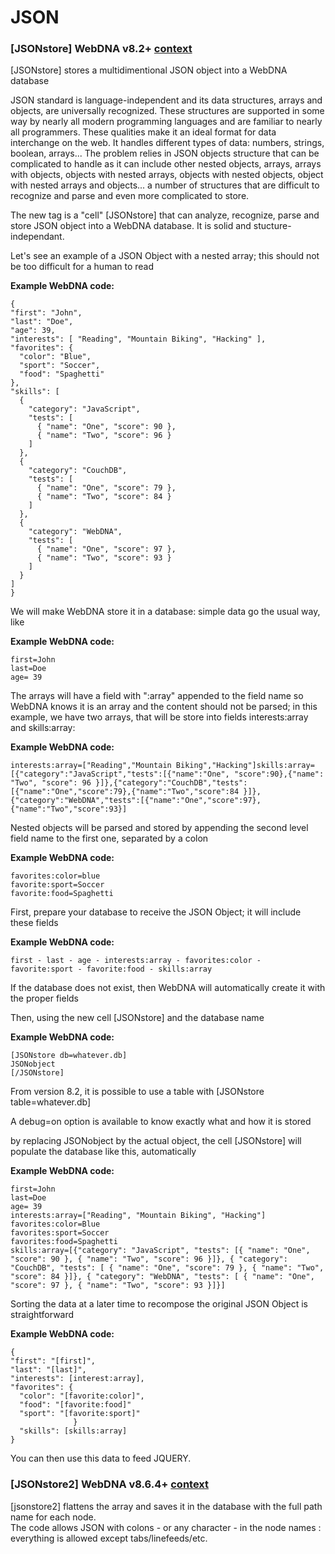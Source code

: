 # JSON

### \[JSONstore] WebDNA v8.2+ [context](https://docs.webdna.us/contexts-and-tags)

\[JSONstore] stores a multidimentional JSON object into a WebDNA database

JSON standard is language-independent and its data structures, arrays and objects, are universally recognized. These structures are supported in some way by nearly all modern programming languages and are familiar to nearly all programmers. These qualities make it an ideal format for data interchange on the web. It handles different types of data: numbers, strings, boolean, arrays... The problem relies in JSON objects structure that can be complicated to handle as it can include other nested objects, arrays, arrays with objects, objects with nested arrays, objects with nested objects, object with nested arrays and objects... a number of structures that are difficult to recognize and parse and even more complicated to store.

The new tag is a "cell" \[JSONstore] that can analyze, recognize, parse and store JSON object into a WebDNA database. It is solid and stucture-independant.

Let's see an example of a JSON Object with a nested array; this should not be too difficult for a human to read

**Example WebDNA code:**

```
{
"first": "John",
"last": "Doe",
"age": 39,
"interests": [ "Reading", "Mountain Biking", "Hacking" ],
"favorites": {
  "color": "Blue",
  "sport": "Soccer",
  "food": "Spaghetti"
},
"skills": [
  {
    "category": "JavaScript",
    "tests": [
      { "name": "One", "score": 90 },
      { "name": "Two", "score": 96 }
    ]
  },
  {
    "category": "CouchDB",
    "tests": [
      { "name": "One", "score": 79 },
      { "name": "Two", "score": 84 }
    ]
  },
  {
    "category": "WebDNA",
    "tests": [
      { "name": "One", "score": 97 },
      { "name": "Two", "score": 93 }
    ]
  }
]
}
```

We will make WebDNA store it in a database: simple data go the usual way, like

**Example WebDNA code:**

```
first=John
last=Doe
age= 39
```

The arrays will have a field with ":array" appended to the field name so WebDNA knows it is an array and the content should not be parsed; in this example, we have two arrays, that will be store into fields interests:array and skills:array:

**Example WebDNA code:**

```
interests:array=["Reading","Mountain Biking","Hacking"]skills:array=[{"category":"JavaScript","tests":[{"name":"One", "score":90},{"name": "Two", "score": 96 }]},{"category":"CouchDB","tests":[{"name":"One","score":79},{"name":"Two","score":84 }]}, {"category":"WebDNA","tests":[{"name":"One","score":97},{"name":"Two","score":93}]
```

Nested objects will be parsed and stored by appending the second level field name to the first one, separated by a colon

**Example WebDNA code:**

```
favorites:color=blue
favorite:sport=Soccer
favorite:food=Spaghetti
```

First, prepare your database to receive the JSON Object; it will include these fields

**Example WebDNA code:**

```
first - last - age - interests:array - favorites:color - favorite:sport - favorite:food - skills:array
```

If the database does not exist, then WebDNA will automatically create it with the proper fields

Then, using the new cell \[JSONstore] and the database name

**Example WebDNA code:**

```
[JSONstore db=whatever.db]
JSONobject
[/JSONstore]
```

From version 8.2, it is possible to use a table with \[JSONstore table=whatever.db]

A debug=on option is available to know exactly what and how it is stored

by replacing JSONobject by the actual object, the cell \[JSONstore] will populate the database like this, automatically

**Example WebDNA code:**

```
first=John
last=Doe
age= 39
interests:array=["Reading", "Mountain Biking", "Hacking"]
favorites:color=Blue
favorites:sport=Soccer
favorites:food=Spaghetti
skills:array=[{"category": "JavaScript", "tests": [{ "name": "One", "score": 90 }, { "name": "Two", "score": 96 }]}, { "category": "CouchDB", "tests": [ { "name": "One", "score": 79 }, { "name": "Two", "score": 84 }]}, { "category": "WebDNA", "tests": [ { "name": "One", "score": 97 }, { "name": "Two", "score": 93 }]}]
```

Sorting the data at a later time to recompose the original JSON Object is straightforward

**Example WebDNA code:**

```
{
"first": "[first]",
"last": "[last]",
"interests": [interest:array],
"favorites": {
  "color": "[favorite:color]",
  "food": "[favorite:food]"
  "sport": "[favorite:sport]"
              }
  "skills": [skills:array]
}
```

You can then use this data to feed JQUERY.

### \[JSONstore2] WebDNA v8.6.4+ [context](https://docs.webdna.us/contexts-and-tags)

\[jsonstore2] flattens the array and saves it in the database with the full path name for each node.\
The code allows JSON with colons - or any character - in the node names : everything is allowed except tabs/linefeeds/etc.
